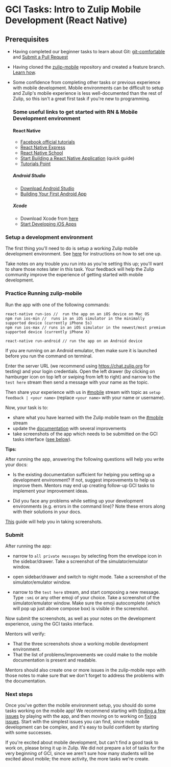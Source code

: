 # GCI Tasks: Intro to Zulip Mobile Development (React Native)

## Prerequisites

* Having completed our beginner tasks to learn about Git:
  [git-comfortable](git-comfortable.md) and [Submit a Pull Request](submit-a-pull-request.md)

* Having cloned the
  [zulip-mobile](https://github.com/zulip/zulip-mobile) repository and
  created a feature branch. [Learn how](../../before-every-task.md).

* Some confidence from completing other tasks or previous experience
  with mobile development.  Mobile environments can be difficult to
  setup and Zulip's mobile experience is less well-documented than the
  rest of Zulip, so this isn't a great first task if you're new to
  programming.

  ### Some useful links to get started with RN & Mobile Development environment

  #### React Native

  * [Facebook official tutorials](https://facebook.github.io/react-native/docs/tutorial.html)
  * [React Native Express](http://www.reactnativeexpress.com)
  * [React Native School](https://www.youtube.com/playlist?list=PLjVnDc2oPyOGBOb75V8CpeSr9Gww8pZdL)
  * [Start Building a React Native Application](https://egghead.io/lessons/react-start-building-a-react-native-application) (quick guide)
  * [Tutorials Point](https://www.tutorialspoint.com/react_native/)

  ##### Android Studio

  * [Download Android Studio](https://developer.android.com/studio/index.html)
  * [Building Your First Android App](https://developer.android.com/training/basics/firstapp/index.html)

  ##### Xcode

  * Download Xcode from [here](https://developer.apple.com/xcode/)
  * [Start Developing iOS Apps](https://developer.apple.com/library/content/referencelibrary/GettingStarted/DevelopiOSAppsSwift/BuildABasicUI.html)

### Setup a development environment

The first thing you'll need to do is setup a working Zulip mobile
development environment. See
[here](https://github.com/zulip/zulip-mobile/blob/master/docs/developer-guide.md#dev-environment)
for instructions on how to set one up.

Take notes on any trouble you run into as you're setting this up;
you'll want to share those notes later in this task.  Your feedback
will help the Zulip community improve the experience of getting
started with mobile development.

### Practice Running zulip-mobile

Run the app with one of the following commands:
```
react-native run-ios //  run the app on an iOS device on Mac OS
npm run ios-min //  runs in an iOS simulator in the minimally supported device (currently iPhone 5s)
npm run ios-max // runs in an iOS simulator in the newest/most premium supported device (currently iPhone X)

react-native run-android // run the app on an Android device
```

If you are running on an Android emulator, then make sure it is launched before you
run the command on terminal.

Enter the server URL (we recommend using https://chat.zulip.org for testing)
and your login credentials. Open the left drawer (by clicking on hamburger icon
on top left or swiping from left to right) and narrow to the `test here` stream
then send a message with your name as the topic.

Then share your experience with us in
[#mobile](https://chat.zulip.org/#narrow/stream/mobile) stream with
topic as `setup feedback | <your name>` (replace `<your name>` with
your name or username).

Now, your task is to:
* share what you have learned with the Zulip mobile team on the
  [#mobile](https://chat.zulip.org/#narrow/stream/mobile) stream
* update the
  [documentation](https://github.com/zulip/zulip-mobile/tree/master/docs)
  with several improvements
* take screenshots of the app which needs to be submitted on the GCI
  tasks interface ([see below](#submit)).

**Tips:**

After running the app, answering the following questions will help you write your docs:

* Is the existing documentation sufficient for helping you setting up
  a development environment?  If not, suggest improvements to help us
  improve them.  Mentors may end up creating follow-up GCI tasks to
  implement your improvement ideas.

* Did you face any problems while setting up your development
  environments (e.g. errors in the command line)? Note these errors
  along with their solutions in your docs.

[This](http://zulip.readthedocs.io/en/latest/tutorials/screenshot-and-gif-software.html) guide will help you in taking screenshots.

### Submit

After running the app:

* narrow to `all private messages` by selecting from the envelope icon
in the sidebar/drawer.  Take a screenshot of the simulator/emulator
window.

* open sidebar/drawer and switch to night mode.  Take a screenshot of
the simulator/emulator window.

* narrow to the `test here` stream, and start composing a new message. Type `:smi` or
any other emoji of your choice.
Take a screenshot of the simulator/emulator window. Make sure the emoji autocomplete
(which will pop up just above compose box) is visible in the screenshot.

Now submit the screenshots, as well as your notes on the development
experience, using the GCI tasks interface.

Mentors will verify:
* That the three screenshots show a working mobile development
  environment.
* That the list of problems/improvements we could make to the mobile
  documentation is present and readable.

Mentors should also create one or more issues in the zulip-mobile repo
with those notes to make sure that we don't forget to address the
problems with the documentation.

### Next steps

Once you've gotten the mobile environment setup, you should do some
tasks working on the mobile app!  We recommend starting with
[finding a few issues](quality-assurance.md) by playing with the app,
and then moving on to working on [fixing issues](issues.md).  Start
with the simplest issues you can find, since mobile development can be
complex, and it's easy to build confident by starting with some
successes.

If you're excited about mobile development, but can't find a good task
to work on, please bring it up in Zulip.  We did not prepare a lot of
tasks for the very beginning of GCI, since we aren't sure how many
students will be excited about mobile; the more activity, the more
tasks we're create.
